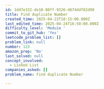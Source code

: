 ```yaml
---
id: 1dd7e332-de10-80ff-9326-d674ddf82d90
title: Find duplicate Number
created_time: 2025-04-22T18:15:00.000Z
last_edited_time: 2025-04-24T16:50:00.000Z
difficulty_level: 'Meduim '
commit_to_git_hub: 'Yes'
leetcode_problem_list: []
problem_link: null
number: 123
amazon_prep: 'No'
last_solved: null
concept_involved:
  - Linked List
companies_asked: []
problem_name: Find duplicate Number

---
```


